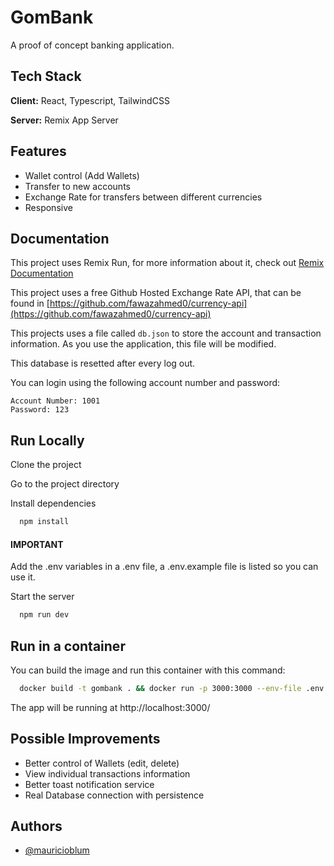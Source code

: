 # GomBank

A proof of concept banking application.

## Tech Stack

**Client:** React, Typescript, TailwindCSS

**Server:** Remix App Server

## Features

- Wallet control (Add Wallets)
- Transfer to new accounts
- Exchange Rate for transfers between different currencies
- Responsive

## Documentation

This project uses Remix Run, for more information about it, check out [Remix Documentation](https://remix.run/docs/en/v1)

This project uses a free Github Hosted Exchange Rate API, that can be found in [https://github.com/fawazahmed0/currency-api](https://github.com/fawazahmed0/currency-api)

This projects uses a file called `db.json` to store the account and transaction information. As you use the application, this file will be modified.

This database is resetted after every log out.

You can login using the following account number and password:

```
Account Number: 1001
Password: 123
```

## Run Locally

Clone the project

Go to the project directory

Install dependencies

```bash
  npm install
```

#### IMPORTANT

Add the .env variables in a .env file, a .env.example file is listed so you can use it.

Start the server

```bash
  npm run dev
```

## Run in a container

You can build the image and run this container with this command:

```bash
  docker build -t gombank . && docker run -p 3000:3000 --env-file .env -d gombank
```

The app will be running at http://localhost:3000/

## Possible Improvements

- Better control of Wallets (edit, delete)
- View individual transactions information
- Better toast notification service
- Real Database connection with persistence

## Authors

- [@mauricioblum](https://www.github.com/mauricioblum)

